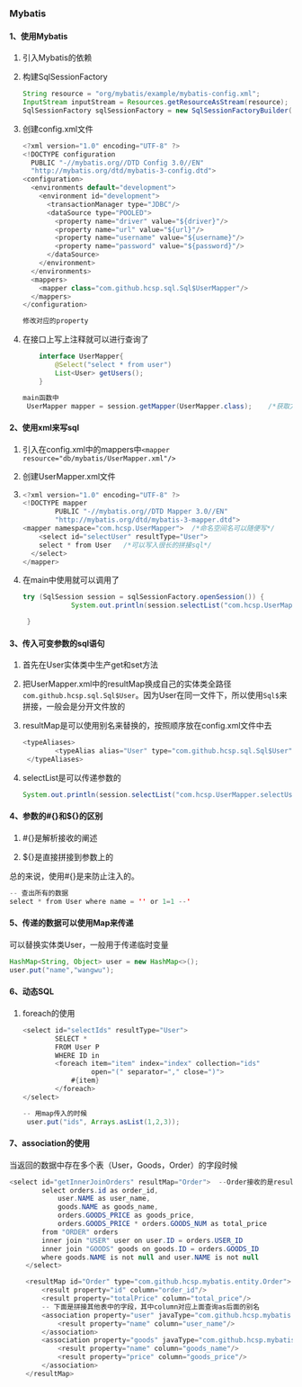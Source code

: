 ### Mybatis

#### 1、使用Mybatis

1. 引入Mybatis的依赖

2. 构建SqlSessionFactory

   ```java
   String resource = "org/mybatis/example/mybatis-config.xml";
   InputStream inputStream = Resources.getResourceAsStream(resource);
   SqlSessionFactory sqlSessionFactory = new SqlSessionFactoryBuilder().build(inputStream);
   ```

3. 创建config.xml文件

   ```java
   <?xml version="1.0" encoding="UTF-8" ?>
   <!DOCTYPE configuration
     PUBLIC "-//mybatis.org//DTD Config 3.0//EN"
     "http://mybatis.org/dtd/mybatis-3-config.dtd">
   <configuration>
     <environments default="development">
       <environment id="development">
         <transactionManager type="JDBC"/>
         <dataSource type="POOLED">
           <property name="driver" value="${driver}"/>
           <property name="url" value="${url}"/>
           <property name="username" value="${username}"/>
           <property name="password" value="${password}"/>
         </dataSource>
       </environment>
     </environments>
     <mappers>
       <mapper class="com.github.hcsp.sql.Sql$UserMapper"/> 
     </mappers>
   </configuration>
   
   修改对应的property
   ```

4. 在接口上写上注释就可以进行查询了

   ```java
       interface UserMapper{
           @Select("select * from user")
           List<User> getUsers();
       }
   
   main函数中
    UserMapper mapper = session.getMapper(UserMapper.class);    /*获取方法反射*/          System.out.println(mapper.getUsers());   /*调用执行方法*/
   ```

   

#### 2、使用xml来写sql

1. 引入在config.xml中的mappers中`<mapper resource="db/mybatis/UserMapper.xml"/>`

2. 创建UserMapper.xml文件

3. ```java
   <?xml version="1.0" encoding="UTF-8" ?>
   <!DOCTYPE mapper
           PUBLIC "-//mybatis.org//DTD Mapper 3.0//EN"
           "http://mybatis.org/dtd/mybatis-3-mapper.dtd">
   <mapper namespace="com.hcsp.UserMapper">  /*命名空间名可以随便写*/
       <select id="selectUser" resultType="User">
       select * from User   /*可以写入很长的拼接sql*/
     </select>
   </mapper>
   ```

4. 在main中使用就可以调用了

   ```java
   try (SqlSession session = sqlSessionFactory.openSession()) {
               System.out.println(session.selectList("com.hcsp.UserMapper.selectUser"));
   
    }
   ```



#### 3、传入可变参数的sql语句

1. 首先在User实体类中生产get和set方法

2. 把UserMapper.xml中的resultMap换成自己的实体类全路径`com.github.hcsp.sql.Sql$User`。因为User在同一文件下，所以使用`Sql$`来拼接，一般会是分开文件放的

3. resultMap是可以使用别名来替换的，按照顺序放在config.xml文件中去

   ```java
   <typeAliases>
           <typeAlias alias="User" type="com.github.hcsp.sql.Sql$User" />
    </typeAliases>
   ```

4. selectList是可以传递参数的

   ```java
   System.out.println(session.selectList("com.hcsp.UserMapper.selectUser",1));
   ```

#### 4、参数的#{}和${}的区别

1. #{}是解析接收的阐述

2. ${}是直接拼接到参数上的

总的来说，使用#{}是来防止注入的。

````java
-- 查出所有的数据
select * from User where name = '' or 1=1 --' 
````



#### 5、传递的数据可以使用Map来传递

可以替换实体类User，一般用于传递临时变量

```java
HashMap<String, Object> user = new HashMap<>();
user.put("name","wangwu");
```



#### 6、动态SQL

1. foreach的使用

   ```java
   <select id="selectIds" resultType="User">
           SELECT *
           FROM User P
           WHERE ID in
           <foreach item="item" index="index" collection="ids"
                    open="(" separator="," close=")">
               #{item}
           </foreach>
   </select>
   
   -- 用map传入的时候
   	user.put("ids", Arrays.asList(1,2,3));
   ```

   

#### 7、association的使用

  当返回的数据中存在多个表（User，Goods，Order）的字段时候

```java
<select id="getInnerJoinOrders" resultMap="Order">  --Order接收的是resultMap中的数据
        select orders.id as order_id,
            user.NAME as user_name,
            goods.NAME as goods_name,
            orders.GOODS_PRICE as goods_price,
            orders.GOODS_PRICE * orders.GOODS_NUM as total_price
        from "ORDER" orders
        inner join "USER" user on user.ID = orders.USER_ID
        inner join "GOODS" goods on goods.ID = orders.GOODS_ID
        where goods.NAME is not null and user.NAME is not null
    </select>

    <resultMap id="Order" type="com.github.hcsp.mybatis.entity.Order">
        <result property="id" column="order_id"/>
        <result property="totalPrice" column="total_price"/>
        -- 下面是拼接其他表中的字段，其中column对应上面查询as后面的别名
        <association property="user" javaType="com.github.hcsp.mybatis.entity.User">
            <result property="name" column="user_name"/>
        </association>
        <association property="goods" javaType="com.github.hcsp.mybatis.entity.Goods">
            <result property="name" column="goods_name"/>
            <result property="price" column="goods_price"/>
        </association>
    </resultMap>
```



